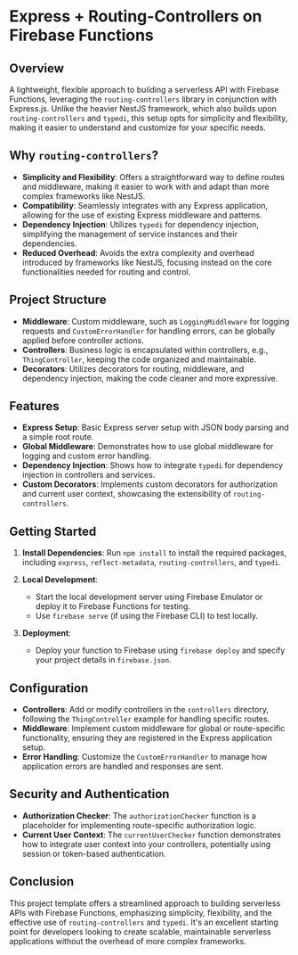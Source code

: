 
# Express + Routing-Controllers on Firebase Functions

## Overview
A lightweight, flexible approach to building a serverless API with Firebase Functions, leveraging the `routing-controllers` library in conjunction with Express.js. Unlike the heavier NestJS framework, which also builds upon `routing-controllers` and `typedi`, this setup opts for simplicity and flexibility, making it easier to understand and customize for your specific needs.

## Why `routing-controllers`?
- **Simplicity and Flexibility**: Offers a straightforward way to define routes and middleware, making it easier to work with and adapt than more complex frameworks like NestJS.
- **Compatibility**: Seamlessly integrates with any Express application, allowing for the use of existing Express middleware and patterns.
- **Dependency Injection**: Utilizes `typedi` for dependency injection, simplifying the management of service instances and their dependencies.
- **Reduced Overhead**: Avoids the extra complexity and overhead introduced by frameworks like NestJS, focusing instead on the core functionalities needed for routing and control.

## Project Structure

- **Middleware**: Custom middleware, such as `LoggingMiddleware` for logging requests and `CustomErrorHandler` for handling errors, can be globally applied before controller actions.
- **Controllers**: Business logic is encapsulated within controllers, e.g., `ThingController`, keeping the code organized and maintainable.
- **Decorators**: Utilizes decorators for routing, middleware, and dependency injection, making the code cleaner and more expressive.

## Features

- **Express Setup**: Basic Express server setup with JSON body parsing and a simple root route.
- **Global Middleware**: Demonstrates how to use global middleware for logging and custom error handling.
- **Dependency Injection**: Shows how to integrate `typedi` for dependency injection in controllers and services.
- **Custom Decorators**: Implements custom decorators for authorization and current user context, showcasing the extensibility of `routing-controllers`.

## Getting Started

1. **Install Dependencies**: Run `npm install` to install the required packages, including `express`, `reflect-metadata`, `routing-controllers`, and `typedi`.

2. **Local Development**:
   - Start the local development server using Firebase Emulator or deploy it to Firebase Functions for testing.
   - Use `firebase serve` (if using the Firebase CLI) to test locally.

3. **Deployment**:
   - Deploy your function to Firebase using `firebase deploy` and specify your project details in `firebase.json`.

## Configuration

- **Controllers**: Add or modify controllers in the `controllers` directory, following the `ThingController` example for handling specific routes.
- **Middleware**: Implement custom middleware for global or route-specific functionality, ensuring they are registered in the Express application setup.
- **Error Handling**: Customize the `CustomErrorHandler` to manage how application errors are handled and responses are sent.

## Security and Authentication

- **Authorization Checker**: The `authorizationChecker` function is a placeholder for implementing route-specific authorization logic.
- **Current User Context**: The `currentUserChecker` function demonstrates how to integrate user context into your controllers, potentially using session or token-based authentication.

## Conclusion

This project template offers a streamlined approach to building serverless APIs with Firebase Functions, emphasizing simplicity, flexibility, and the effective use of `routing-controllers` and `typedi`. It's an excellent starting point for developers looking to create scalable, maintainable serverless applications without the overhead of more complex frameworks.
